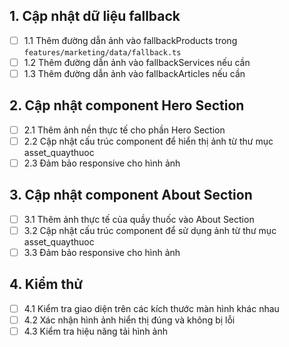 ## 1. Cập nhật dữ liệu fallback
- [ ] 1.1 Thêm đường dẫn ảnh vào fallbackProducts trong `features/marketing/data/fallback.ts`
- [ ] 1.2 Thêm đường dẫn ảnh vào fallbackServices nếu cần
- [ ] 1.3 Thêm đường dẫn ảnh vào fallbackArticles nếu cần

## 2. Cập nhật component Hero Section
- [ ] 2.1 Thêm ảnh nền thực tế cho phần Hero Section
- [ ] 2.2 Cập nhật cấu trúc component để hiển thị ảnh từ thư mục asset_quaythuoc
- [ ] 2.3 Đảm bảo responsive cho hình ảnh

## 3. Cập nhật component About Section
- [ ] 3.1 Thêm ảnh thực tế của quầy thuốc vào About Section
- [ ] 3.2 Cập nhật cấu trúc component để sử dụng ảnh từ thư mục asset_quaythuoc
- [ ] 3.3 Đảm bảo responsive cho hình ảnh

## 4. Kiểm thử
- [ ] 4.1 Kiểm tra giao diện trên các kích thước màn hình khác nhau
- [ ] 4.2 Xác nhận hình ảnh hiển thị đúng và không bị lỗi
- [ ] 4.3 Kiểm tra hiệu năng tải hình ảnh